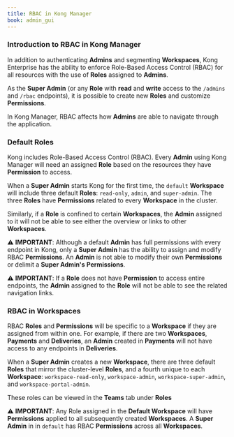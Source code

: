 ```yaml
---
title: RBAC in Kong Manager
book: admin_gui
---
```


### Introduction to RBAC in Kong Manager

In addition to authenticating **Admins** and segmenting **Workspaces**,
Kong Enterprise has the ability to enforce Role-Based Access Control
(RBAC) for all resources with the use of **Roles** assigned to **Admins**.

As the **Super Admin** (or any **Role** with **read** and **write**
access to the `/admins` and `/rbac` endpoints), it is possible to
create new **Roles** and customize **Permissions**.

In Kong Manager, RBAC affects how **Admins** are able to navigate
through the application.

### Default Roles

Kong includes Role-Based Access Control (RBAC). Every **Admin** using Kong Manager
will need an assigned **Role** based on the resources they have **Permission** to access.

When a **Super Admin** starts Kong for the first time, the `default` **Workspace** will
include three default **Roles**: `read-only`, `admin`, and `super-admin`. The three
**Roles** have **Permissions** related to every **Workspace** in the cluster.

Similarly, if a **Role** is confined to certain **Workspaces**, the **Admin** assigned to it
will not be able to see either the overview or links to other **Workspaces**.

⚠️ **IMPORTANT**: Although a default **Admin** has full permissions with every
endpoint in Kong, only a **Super Admin** has the ability to assign and modify RBAC
**Permissions**. An **Admin** is not able to modify their own **Permissions** or delimit a
**Super Admin's** **Permissions**.

⚠️ **IMPORTANT**: If a **Role** does not have **Permission** to access entire endpoints,
the **Admin** assigned to the **Role** will not be able to see the related navigation links.

### RBAC in Workspaces

RBAC **Roles** and **Permissions** will be specific to a **Workspace** if they are assigned
from within one. For example, if there are two **Workspaces**, **Payments** and
**Deliveries**, an **Admin** created in **Payments** will not have access to any
endpoints in **Deliveries**.

When a **Super Admin** creates a new **Workspace**, there are three default **Roles** that
mirror the cluster-level **Roles**, and a fourth unique to each **Workspace**:
`workspace-read-only`, `workspace-admin`, `workspace-super-admin`, and
`workspace-portal-admin`.

These roles can be viewed in the **Teams** tab under **Roles**

⚠️ **IMPORTANT**: Any Role assigned in the **Default Workspace** will have
**Permissions** applied to all subsequently created **Workspaces**. A **Super Admin** in
in `default` has RBAC **Permissions** across all **Workspaces**.
